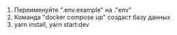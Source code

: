 1. Переименуйте ".env.example" на ."env"
2. Команда "docker compose up" создаст базу данных
4. yarn install, yarn start:dev

